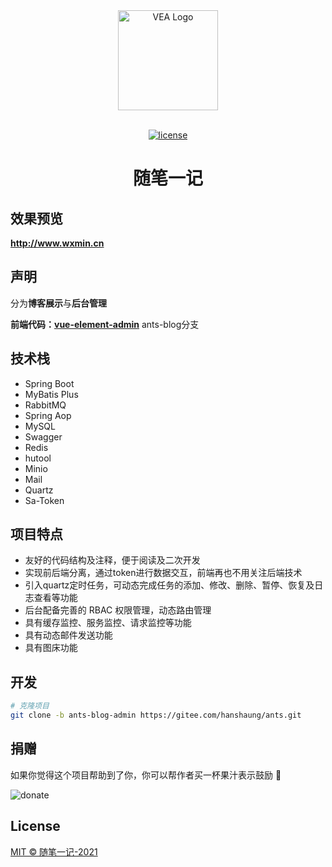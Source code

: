 <div align="center"> <a href="https://github.com/huzhushan/vue3-element-admin"> <img alt="VEA Logo" width="160" src="src//assets//images//logo.png"> </a> <br> <br>

[![license](https://img.shields.io/github/license/mashape/apistatus.svg)](LICENSE)

<h1>随笔一记</h1>
</div>

## 效果预览
**http://www.wxmin.cn**

## 声明

分为**博客展示**与**后台管理**

**前端代码：**[**vue-element-admin**](https://gitee.com/hanshaung/ants-vue) ants-blog分支

## 技术栈

- Spring Boot
- MyBatis Plus
- RabbitMQ
- Spring Aop
- MySQL
- Swagger
- Redis
- hutool
- Minio
- Mail
- Quartz
- Sa-Token


## 项目特点
- 友好的代码结构及注释，便于阅读及二次开发
- 实现前后端分离，通过token进行数据交互，前端再也不用关注后端技术
- 引入quartz定时任务，可动态完成任务的添加、修改、删除、暂停、恢复及日志查看等功能
- 后台配备完善的 RBAC 权限管理，动态路由管理
- 具有缓存监控、服务监控、请求监控等功能
- 具有动态邮件发送功能
- 具有图床功能

## 开发

```bash
# 克隆项目
git clone -b ants-blog-admin https://gitee.com/hanshaung/ants.git

```



## 捐赠

如果你觉得这个项目帮助到了你，你可以帮作者买一杯果汁表示鼓励 :tropical_drink:

![donate](src//assets//images//pay.png)

## License

[MIT © 随笔一记-2021](./LICENSE)
